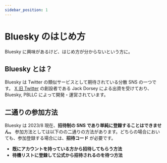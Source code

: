 ```yaml
---
sidebar_position: 1
---
```


# Bluesky のはじめ方

Bluesky に興味があるけど、はじめ方が分からないという方に。

## Bluesky とは？

Bluesky は Twitter の類似サービスとして期待されている分散 SNS の一つです。 [X 旧 Twitter](./) の創設者である Jack Dorsey による出資を受けており、 Bluesky, PBLLC によって開発・運営されています。

## 二通りの参加方法

Bluesky は 2023/8 現在、**招待制の SNS であり単純に登録することはできません。** 参加方法としては以下のの二通りの方法があります。どちらの場合においても、参加登録する場合には、**招待コード** が必要です。

- **既にアカウントを持っている方から招待してもらう方法**
- **待機リストに登録して公式から招待されるのを待つ方法**
